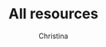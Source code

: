 ---
layout: post
title: All resources
author: Christina
section: resources
categories: [resources, christina]
audience: ""
keywords: ""
goals: ""
actions: ""
---
